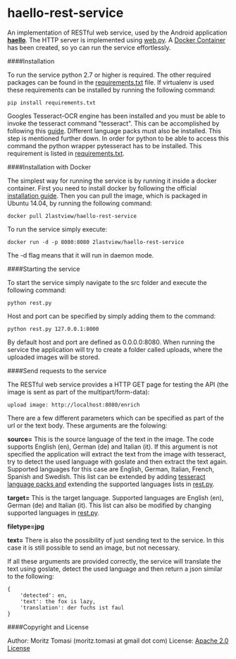 haello-rest-service
===================

An implementation of RESTful web service, used by the Android application [**haello**](https://github.com/2lastview/haello-Android-Application).
The HTTP server is implemented using [web.py](http://webpy.org/). A [Docker Container](https://registry.hub.docker.com/u/2lastview/haello-rest-service/)
has been created, so yo can run the service effortlessly.

####Installation

To run the service python 2.7 or higher is required. The other required packages can be found in the [requirements.txt](https://github.com/2lastview/haello-Rest-Service/blob/master/requirements.txt)
file. If virtualenv is used these requirements can be installed by running the following command:

    pip install requirements.txt

Googles Tesseract-OCR engine has been installed and you must be able to invoke the tesseract command "tesseract".
This can be accomplished by following this [guide](https://code.google.com/p/tesseract-ocr/wiki/ReadMe). Different
language packs must also be installed. This step is mentioned further down. In order for python to be able to
access this command the python wrapper pytesseract has to be installed. This requirement is listed in
[requirements.txt](https://github.com/2lastview/haello-Rest-Service/blob/master/requirements.txt).

####Installation with Docker

The simplest way for running the service is by running it inside a docker container. First you need to install docker
by following the official [installation guide](https://docs.docker.com/installation/#installation). Then you can pull
the image, which is packaged in Ubuntu 14.04, by running the following command:

    docker pull 2lastview/haello-rest-service

To run the service simply execute:

    docker run -d -p 8080:8080 2lastview/haello-rest-service

The -d flag means that it will run in daemon mode.

####Starting the service

To start the service simply navigate to the src folder and execute the following command:

    python rest.py

Host and port can be specified by simply adding them to the command:

    python rest.py 127.0.0.1:8000

By default host and port are defined as 0.0.0.0:8080. When running the service the application will try to create a
folder called uploads, where the uploaded images will be stored.

####Send requests to the service

The RESTful web service provides a HTTP GET page for testing the API (the image is sent as part of the multipart/form-data):

    upload image: http://localhost:8080/enrich

There are a few different parameters which can be specified as part of the url or the text body. These arguments
are the folowing:

**source=**
This is the source language of the text in the image. The code supports English (en), German (de) and Italian (it).
If this argument is not specified the application will extract the text from the image with tesseract, try to detect
the used language with goslate and then extract the text again. Supported languages for this case are English,
German, Italian, French, Spanish and Swedish. This list can be extended by adding [tesseract language packs and](https://code.google.com/p/tesseract-ocr/downloads/list)
extending the supported languages lists in [rest.py](https://github.com/2lastview/haello-Rest-Service/blob/master/src/rest.py).

**target=**
This is the target language. Supported languages are English (en), German (de) and Italian (it). This list can also be modified
by changing supported languages in [rest.py](https://github.com/2lastview/haello-Rest-Service/blob/master/src/rest.py).

**filetype=jpg**

**text=**
There is also the possibility of just sending text to the service. In this case it is still possible to send an image,
but not necessary.

If all these arguments are provided correctly, the service will translate the text using goslate, detect the used language
and then return a json similar to the following:

    {
        'detected': en,
        'text': the fox is lazy,
        'translation': der fuchs ist faul
    }

####Copyright and License

Author: Moritz Tomasi (moritz.tomasi at gmail dot com)
License: [Apache 2.0 License](https://github.com/2lastview/haello-Rest-Service/blob/master/LICENSE)
